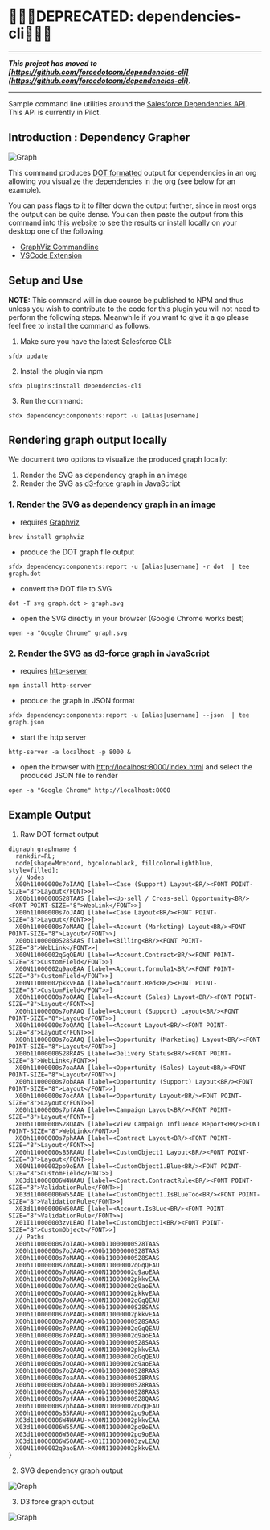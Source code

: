 # &#x1F53B;&#x1F53B;&#x1F53B;DEPRECATED: dependencies-cli&#x1F53B;&#x1F53B;&#x1F53B;

***
***This project has moved to [https://github.com/forcedotcom/dependencies-cli](https://github.com/forcedotcom/dependencies-cli)***.
***

Sample command line utilities around the [Salesforce Dependencies API](https://releasenotes.docs.salesforce.com/en-us/summer18/release-notes/rn_metadata_metadatacomponentdependency.htm). This API is currently in Pilot.

## Introduction : Dependency Grapher ##

![Graph](https://raw.githubusercontent.com/afawcett/dependencies-cli/master/img/example2.png)

This command produces [DOT formatted](https://www.graphviz.org/doc/info/lang.html) output for dependencies in an org allowing you visualize the dependencies in the org (see below for an example). 

You can pass flags to it to filter down the output further, since in most orgs the output can be quite dense. You can then paste the output from this command into [this website](http://viz-js.com/) to see the results or install locally on your desktop one of the following.

- [GraphViz Commandline](https://www.graphviz.org/download/)
- [VSCode Extension](https://marketplace.visualstudio.com/items?itemName=EFanZh.graphviz-preview)

## Setup and Use

**NOTE:** This command will in due course be published to NPM and thus unless you wish to contribute to the code for this plugin you will not need to perform the following steps. Meanwhile if you want to give it a go please feel free to install the command as follows.

1) Make sure you have the latest Salesforce CLI:

```
sfdx update
```

2) Install the plugin via npm

```
sfdx plugins:install dependencies-cli
```

3) Run the command:

```
sfdx dependency:components:report -u [alias|username]
```


## Rendering graph output locally

We document two options to visualize the produced graph locally:

1) Render the SVG as dependency graph in an image
2) Render the SVG as [d3-force](https://github.com/d3/d3-force) graph in JavaScript

### 1. Render the SVG as dependency graph in an image

- requires [Graphviz](http://graphviz.org/)

```
brew install graphviz
```

- produce the DOT graph file output

```
sfdx dependency:components:report -u [alias|username] -r dot  | tee graph.dot

```

- convert the DOT file to SVG

```
dot -T svg graph.dot > graph.svg
```

- open the SVG directly in your browser (Google Chrome works best)

```
open -a "Google Chrome" graph.svg
```

### 2. Render the SVG as [d3-force](https://github.com/d3/d3-force) graph in JavaScript

- requires [http-server](https://www.npmjs.com/package/http-server)

```
npm install http-server
```

- produce the graph in JSON format

```
sfdx dependency:components:report -u [alias|username] --json  | tee graph.json
```

- start the http server

```
http-server -a localhost -p 8000 &
```

- open the browser with [http://localhost:8000/index.html](http://localhost:8000/index.html) and select the produced JSON file to render

```
open -a "Google Chrome" http://localhost:8000
```

## Example Output

1) Raw DOT format output

```
digraph graphname {
  rankdir=RL;
  node[shape=Mrecord, bgcolor=black, fillcolor=lightblue, style=filled];
  // Nodes
  X00h11000000s7oIAAQ [label=<Case (Support) Layout<BR/><FONT POINT-SIZE="8">Layout</FONT>>]
  X00b11000000S28TAAS [label=<Up-sell / Cross-sell Opportunity<BR/><FONT POINT-SIZE="8">WebLink</FONT>>]
  X00h11000000s7oJAAQ [label=<Case Layout<BR/><FONT POINT-SIZE="8">Layout</FONT>>]
  X00h11000000s7oNAAQ [label=<Account (Marketing) Layout<BR/><FONT POINT-SIZE="8">Layout</FONT>>]
  X00b11000000S28SAAS [label=<Billing<BR/><FONT POINT-SIZE="8">WebLink</FONT>>]
  X00N11000002qGqQEAU [label=<Account.Contract<BR/><FONT POINT-SIZE="8">CustomField</FONT>>]
  X00N11000002q9aoEAA [label=<Account.formula1<BR/><FONT POINT-SIZE="8">CustomField</FONT>>]
  X00N11000002pkkvEAA [label=<Account.Red<BR/><FONT POINT-SIZE="8">CustomField</FONT>>]
  X00h11000000s7oOAAQ [label=<Account (Sales) Layout<BR/><FONT POINT-SIZE="8">Layout</FONT>>]
  X00h11000000s7oPAAQ [label=<Account (Support) Layout<BR/><FONT POINT-SIZE="8">Layout</FONT>>]
  X00h11000000s7oQAAQ [label=<Account Layout<BR/><FONT POINT-SIZE="8">Layout</FONT>>]
  X00h11000000s7oZAAQ [label=<Opportunity (Marketing) Layout<BR/><FONT POINT-SIZE="8">Layout</FONT>>]
  X00b11000000S28RAAS [label=<Delivery Status<BR/><FONT POINT-SIZE="8">WebLink</FONT>>]
  X00h11000000s7oaAAA [label=<Opportunity (Sales) Layout<BR/><FONT POINT-SIZE="8">Layout</FONT>>]
  X00h11000000s7obAAA [label=<Opportunity (Support) Layout<BR/><FONT POINT-SIZE="8">Layout</FONT>>]
  X00h11000000s7ocAAA [label=<Opportunity Layout<BR/><FONT POINT-SIZE="8">Layout</FONT>>]
  X00h11000000s7pfAAA [label=<Campaign Layout<BR/><FONT POINT-SIZE="8">Layout</FONT>>]
  X00b11000000S28QAAS [label=<View Campaign Influence Report<BR/><FONT POINT-SIZE="8">WebLink</FONT>>]
  X00h11000000s7phAAA [label=<Contract Layout<BR/><FONT POINT-SIZE="8">Layout</FONT>>]
  X00h11000000sB5RAAU [label=<CustomObject1 Layout<BR/><FONT POINT-SIZE="8">Layout</FONT>>]
  X00N11000002po9oEAA [label=<CustomObject1.Blue<BR/><FONT POINT-SIZE="8">CustomField</FONT>>]
  X03d110000006W4WAAU [label=<Contract.ContractRule<BR/><FONT POINT-SIZE="8">ValidationRule</FONT>>]
  X03d110000006W55AAE [label=<CustomObject1.IsBLueToo<BR/><FONT POINT-SIZE="8">ValidationRule</FONT>>]
  X03d110000006W50AAE [label=<Account.IsBLue<BR/><FONT POINT-SIZE="8">ValidationRule</FONT>>]
  X01I110000003zvLEAQ [label=<CustomObject1<BR/><FONT POINT-SIZE="8">CustomObject</FONT>>]
  // Paths
  X00h11000000s7oIAAQ->X00b11000000S28TAAS
  X00h11000000s7oJAAQ->X00b11000000S28TAAS
  X00h11000000s7oNAAQ->X00b11000000S28SAAS
  X00h11000000s7oNAAQ->X00N11000002qGqQEAU
  X00h11000000s7oNAAQ->X00N11000002q9aoEAA
  X00h11000000s7oNAAQ->X00N11000002pkkvEAA
  X00h11000000s7oOAAQ->X00N11000002q9aoEAA
  X00h11000000s7oOAAQ->X00N11000002pkkvEAA
  X00h11000000s7oOAAQ->X00N11000002qGqQEAU
  X00h11000000s7oOAAQ->X00b11000000S28SAAS
  X00h11000000s7oPAAQ->X00N11000002pkkvEAA
  X00h11000000s7oPAAQ->X00b11000000S28SAAS
  X00h11000000s7oPAAQ->X00N11000002qGqQEAU
  X00h11000000s7oPAAQ->X00N11000002q9aoEAA
  X00h11000000s7oQAAQ->X00b11000000S28SAAS
  X00h11000000s7oQAAQ->X00N11000002pkkvEAA
  X00h11000000s7oQAAQ->X00N11000002qGqQEAU
  X00h11000000s7oQAAQ->X00N11000002q9aoEAA
  X00h11000000s7oZAAQ->X00b11000000S28RAAS
  X00h11000000s7oaAAA->X00b11000000S28RAAS
  X00h11000000s7obAAA->X00b11000000S28RAAS
  X00h11000000s7ocAAA->X00b11000000S28RAAS
  X00h11000000s7pfAAA->X00b11000000S28QAAS
  X00h11000000s7phAAA->X00N11000002qGqQEAU
  X00h11000000sB5RAAU->X00N11000002po9oEAA
  X03d110000006W4WAAU->X00N11000002pkkvEAA
  X03d110000006W55AAE->X00N11000002po9oEAA
  X03d110000006W50AAE->X00N11000002po9oEAA
  X03d110000006W50AAE->X01I110000003zvLEAQ
  X00N11000002q9aoEAA->X00N11000002pkkvEAA
}
```


2) SVG dependency graph output

![Graph](./img/example2.png)

3) D3 force graph output

![Graph](./img/example3.png)
